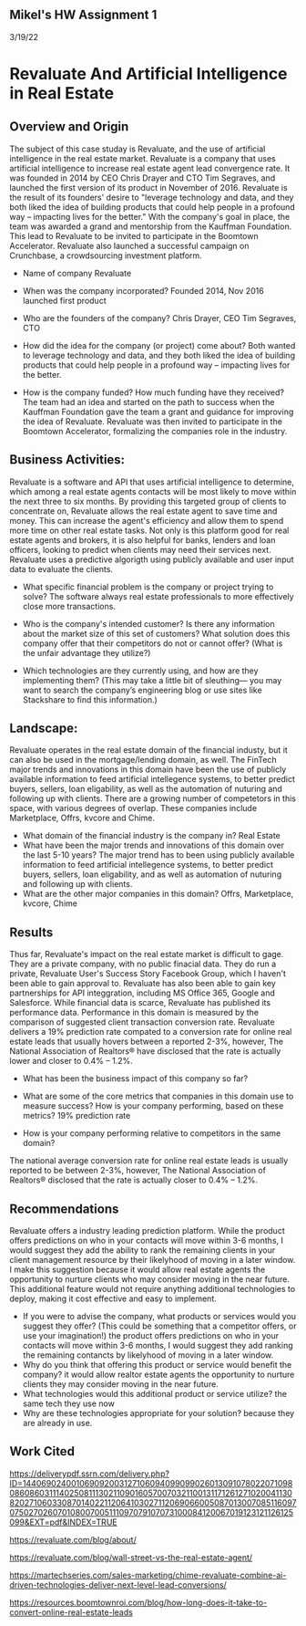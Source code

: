 ## Mikel's HW Assignment 1

3/19/22
# Revaluate And Artificial Intelligence in Real Estate

## Overview and Origin

 The subject of this case studay is Revaluate, and the use of artificial intelligence in the real estate market. Revaluate is a company that uses artificial intelligence to increase real estate agent lead convergence rate. It was founded in 2014 by CEO Chris Drayer and CTO Tim Segraves, and launched the first version of its product in November of 2016. Revaluate is the result of its founders' desire to "leverage technology and data, and they both liked the idea of building products that could help people in a profound way – impacting lives for the better." With the company's goal in place, the team was awarded a grand and mentorship from the Kauffman Foundation. This lead to Revaluate to be invited to participate in the Boomtown Accelerator. Revaluate also launched a successful campaign on Crunchbase, a crowdsourcing investment platform.
 

* Name of company
Revaluate
* When was the company incorporated?
Founded 2014, Nov 2016 launched first product
* Who are the founders of the company?
Chris Drayer, CEO
Tim Segraves, CTO
* How did the idea for the company (or project) come about?
Both wanted to leverage technology and data, and they both liked the idea of building products that could help people in a profound way – impacting lives for the better.

* How is the company funded? How much funding have they received?
The team had an idea and started on the path to success when the Kauffman Foundation gave the team a grant and guidance for improving the idea of Revaluate.  Revaluate was then invited to participate in the Boomtown Accelerator, formalizing the companies role in the industry.


## Business Activities:

Revaluate is a software and API that uses artificial intelligence to determine, which among a real estate agents contacts will be most likely to move within the next three to six months. By providing this targeted group of clients to concentrate on, Revaluate allows the real estate agent to save time and money. This can increase the agent's efficiency and allow them to spend more time on other real estate tasks. Not only is this platform good for real estate agents and brokers, it is also helpful for banks, lenders and loan officers, looking to predict when clients may need their services next. Revaluate uses a predictive algorigth using publicly available and user input data to evaluate the clients.


* What specific financial problem is the company or project trying to solve?
The software always real estate professionals to more effectively close more transactions.
* Who is the company's intended customer?  Is there any information about the market size of this set of customers?
What solution does this company offer that their competitors do not or cannot offer? (What is the unfair advantage they utilize?)

* Which technologies are they currently using, and how are they implementing them? (This may take a little bit of sleuthing–– you may want to search the company’s engineering blog or use sites like Stackshare to find this information.)


## Landscape:

Revaluate operates in the real estate domain of the financial industy, but it can also be used in the mortgage/lending domain, as well. The FinTech major trends and innovations in this domain have been the use of publicly available information to feed artificial intellegence systems, to better predict buyers, sellers, loan eligability, as well as the automation of nuturing and following up with clients. There are a growing number of competetors in this space, with various degrees of overlap. These companies include Marketplace, Offrs, kvcore and Chime.


* What domain of the financial industry is the company in?
Real Estate
* What have been the major trends and innovations of this domain over the last 5-10 years?
The major trend has to been using publicly available information to feed artificial intellegence systems, to better predict buyers, sellers, loan eligability, and as well as automation of nuturing and following up with clients.
* What are the other major companies in this domain?
Offrs, Marketplace, kvcore, Chime

## Results

Thus far, Revaluate's impact on the real estate market is difficult to gage. They are a private company, with no public finacial data. They do run a private, Revaluate User's Success Story Facebook Group, which I haven't been able to gain approval to. Revaluate has also been able to gain key partnerships for API integgration, including MS Office 365, Google and Salesforce. While financial data is scarce, Revaluate has published its performance data. Performance in this domain is measured by the comparison of suggested client transaction conversion rate. Revaluate delivers a 19% prediction rate compated to a conversion rate for online real estate leads that usually hovers between a reported 2-3%, however, The National Association of Realtors® have disclosed that the rate is actually lower and closer to 0.4% – 1.2%. 


* What has been the business impact of this company so far?

* What are some of the core metrics that companies in this domain use to measure success? How is your company performing, based on these metrics?
19% prediction rate
* How is your company performing relative to competitors in the same domain?
 
The national average conversion rate for online real estate leads is usually reported to be between 2-3%, however, The National Association of Realtors® disclosed that the rate is actually closer to 0.4% – 1.2%.

## Recommendations

Revaluate offers a industry leading prediction platform. While the product offers predictions on who in your contacts will move within 3-6 months, I would suggest they add the ability to rank the remaining clients in your client management resource by their likelyhood of moving in a later window. I make this suggestion because it would allow real estate agents the opportunity to nurture clients who may consider moving in the near future. This additional feature would not require anything additional technologies to deploy, making it cost effective and easy to implement. 
 

* If you were to advise the company, what products or services would you suggest they offer? (This could be something that a competitor offers, or use your imagination!)
the product offers predictions on who in your contacts will move within 3-6 months, I would suggest they add ranking the remaining contancts by likelyhood of moving in a later window.
* Why do you think that offering this product or service would benefit the company?
it would allow realtor estate agents the opportunity to nurture clients they may consider moving in the near future.
* What technologies would this additional product or service utilize?
the same tech they use now
* Why are these technologies appropriate for your solution?
because they are already in use.


## Work Cited

https://deliverypdf.ssrn.com/delivery.php?ID=144069024001069092003127106094099099026013091078022071098086086031114025081113021109016057007032110013117126127102004113082027106033087014022112064103027112069066005087013007085116097075027026070108007005111097079107073100084120067019123121126125099&EXT=pdf&INDEX=TRUE

https://revaluate.com/blog/about/

https://revaluate.com/blog/wall-street-vs-the-real-estate-agent/

https://martechseries.com/sales-marketing/chime-revaluate-combine-ai-driven-technologies-deliver-next-level-lead-conversions/

https://resources.boomtownroi.com/blog/how-long-does-it-take-to-convert-online-real-estate-leads

